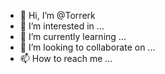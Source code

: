 - 👋 Hi, I’m @Torrerk
- 👀 I’m interested in ...
- 🌱 I’m currently learning ...
- 💞️ I’m looking to collaborate on ...
- 📫 How to reach me ...

<!---
Torrerk/Torrerk is a ✨ special ✨ repository because its `README.md` (this file) appears on your GitHub profile.
You can click the Preview link to take a look at your changes.
--->
